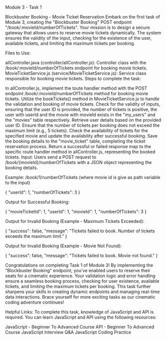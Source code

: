 Module 3 - Task 1

Blockbuster Booking - Movie Ticket Reservation
Embark on the first task of Module 3, creating the "Blockbuster Booking" POST endpoint "/book/:movieId/numberOfTickets". Your mission is to design a secure gateway that allows users to reserve movie tickets dynamically. The system ensures the validity of the input, checking for the existence of the user, available tickets, and limiting the maximum tickets per booking.

Files to Use:

allController.java (controller/allController.js): Controller class with the /book/:movieId/numberOfTickets endpoint for booking movie tickets.
MovieTicketService.js (service/MovieTicketService.js): Service class responsible for booking movie tickets.
Steps to complete the task:

In allController.js, implement the toute handler method with the POST endpoint /book/:movieId/numberOfTickets method for booking movie tickets.
Utilize the bookTickets() method in MovieTicketService.js to handle the validation and booking of movie tickets.
Check for the validity of inputs, ensuring that the user ID is provided, the number of tickets is positive, the user with userId and the movie with movieId exists in the "my_users" and the "movies" table respectively.
Retrieve user details based on the provided user ID.
Ensure that the number of tickets per booking does not exceed the maximum limit (e.g., 5 tickets).
Check the availability of tickets for the specified movie and update the availability after successful booking.
Save the booking details to the "movie_ticket" table, completing the ticket reservation process.
Return a successful or failed response map to the specific route handler method in allController.js, representing the booked tickets.
Input:
Users send a POST request to /book/{movieId}/numberOfTickets with a JSON object representing the booking details.

Example: /book/1/numberOfTickets (where movie id is give as path variable to the input)

{
"userId": 1,
"numberOfTickets": 3
}

Output for Successful Booking:

{
"movieTicketId": 1,
"userId": 1,
"movieId": 1,
"numberOfTickets": 3
}

Output for Invalid Booking (Example - Maximum Tickets Exceeded):

{
"success": false,
"message": "Tickets failed to book. Number of tickets exceeds the maximum limit."
}

Output for Invalid Booking (Example - Movie Not Found):

{
"success": false,
"message": "Tickets failed to book. Movie not found."
}

Congratulations on completing Task 1 of Module 3! By implementing the "Blockbuster Booking" endpoint, you've enabled users to reserve their seats for a cinematic experience. Your validation logic and error handling ensure a seamless booking process, checking for user existence, available tickets, and limiting the maximum tickets per booking. This task further sharpens your skills in creating dynamic endpoints and managing real-time data interactions. Brace yourself for more exciting tasks as our cinematic coding adventure continues!

Helpful Links:
To complete this task, knowledge of JavaScript and API is required. You can learn JavaScript and API using the following resources:

JavaScript - Beginner To Advanced Course
API - Beginner To Advanced Course
JavaScript Interview Q&A
JavaScript Coding Practice
